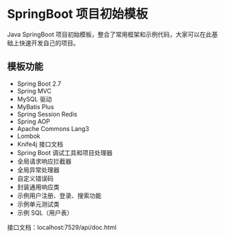 # SpringBoot 项目初始模板

> 

Java SpringBoot 项目初始模板，整合了常用框架和示例代码，大家可以在此基础上快速开发自己的项目。

## 模板功能

- Spring Boot 2.7
- Spring MVC
- MySQL 驱动
- MyBatis Plus
- Spring Session Redis
- Spring AOP
- Apache Commons Lang3
- Lombok
- Knife4j 接口文档
- Spring Boot 调试工具和项目处理器
- 全局请求响应拦截器
- 全局异常处理器
- 自定义错误码
- 封装通用响应类
- 示例用户注册、登录、搜索功能
- 示例单元测试类
- 示例 SQL（用户表）

接口文档：localhost:7529/api/doc.html

